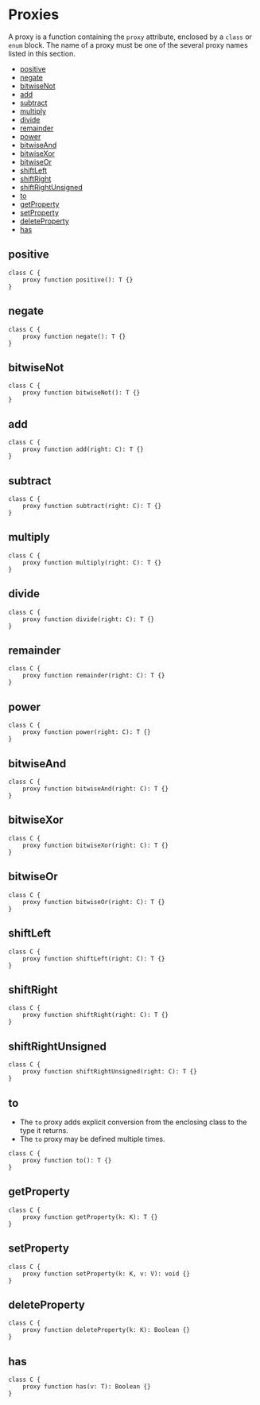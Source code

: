 # Proxies

A proxy is a function containing the `proxy` attribute, enclosed by a `class` or `enum` block. The name of a proxy must be one of the several proxy names listed in this section.

* [positive](#positive)
* [negate](#negate)
* [bitwiseNot](#bitwiseNot)
* [add](#add)
* [subtract](#subtract)
* [multiply](#multiply)
* [divide](#divide)
* [remainder](#remainder)
* [power](#power)
* [bitwiseAnd](#bitwiseAnd)
* [bitwiseXor](#bitwiseXor)
* [bitwiseOr](#bitwiseOr)
* [shiftLeft](#shiftLeft)
* [shiftRight](#shiftRight)
* [shiftRightUnsigned](#shiftRightUnsigned)
* [to](#to)
* [getProperty](#getProperty)
* [setProperty](#setProperty)
* [deleteProperty](#deleteProperty)
* [has](#has)

## positive

```
class C {
    proxy function positive(): T {}
}
```

## negate

```
class C {
    proxy function negate(): T {}
}
```

## bitwiseNot

```
class C {
    proxy function bitwiseNot(): T {}
}
```

## add

```
class C {
    proxy function add(right: C): T {}
}
```

## subtract

```
class C {
    proxy function subtract(right: C): T {}
}
```

## multiply

```
class C {
    proxy function multiply(right: C): T {}
}
```

## divide

```
class C {
    proxy function divide(right: C): T {}
}
```

## remainder

```
class C {
    proxy function remainder(right: C): T {}
}
```

## power

```
class C {
    proxy function power(right: C): T {}
}
```

## bitwiseAnd

```
class C {
    proxy function bitwiseAnd(right: C): T {}
}
```

## bitwiseXor

```
class C {
    proxy function bitwiseXor(right: C): T {}
}
```

## bitwiseOr

```
class C {
    proxy function bitwiseOr(right: C): T {}
}
```

## shiftLeft

```
class C {
    proxy function shiftLeft(right: C): T {}
}
```

## shiftRight

```
class C {
    proxy function shiftRight(right: C): T {}
}
```

## shiftRightUnsigned

```
class C {
    proxy function shiftRightUnsigned(right: C): T {}
}
```

## to

* The `to` proxy adds explicit conversion from the enclosing class to the type it returns.
* The `to` proxy may be defined multiple times.

```
class C {
    proxy function to(): T {}
}
```

## getProperty

```
class C {
    proxy function getProperty(k: K): T {}
}
```

## setProperty

```
class C {
    proxy function setProperty(k: K, v: V): void {}
}
```

## deleteProperty

```
class C {
    proxy function deleteProperty(k: K): Boolean {}
}
```

## has

```
class C {
    proxy function has(v: T): Boolean {}
}
```
